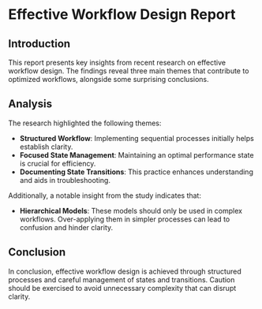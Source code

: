 # Effective Workflow Design Report

## Introduction
This report presents key insights from recent research on effective workflow design. The findings reveal three main themes that contribute to optimized workflows, alongside some surprising conclusions.

## Analysis
The research highlighted the following themes:
- **Structured Workflow**: Implementing sequential processes initially helps establish clarity.
- **Focused State Management**: Maintaining an optimal performance state is crucial for efficiency.
- **Documenting State Transitions**: This practice enhances understanding and aids in troubleshooting.

Additionally, a notable insight from the study indicates that:
- **Hierarchical Models**: These models should only be used in complex workflows. Over-applying them in simpler processes can lead to confusion and hinder clarity.

## Conclusion
In conclusion, effective workflow design is achieved through structured processes and careful management of states and transitions. Caution should be exercised to avoid unnecessary complexity that can disrupt clarity.